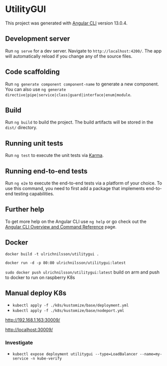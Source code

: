 # UtilityGUI

This project was generated with [Angular CLI](https://github.com/angular/angular-cli) version 13.0.4.

## Development server

Run `ng serve` for a dev server. Navigate to `http://localhost:4200/`. The app will automatically reload if you change any of the source files.

## Code scaffolding

Run `ng generate component component-name` to generate a new component. You can also use `ng generate directive|pipe|service|class|guard|interface|enum|module`.

## Build

Run `ng build` to build the project. The build artifacts will be stored in the `dist/` directory.

## Running unit tests

Run `ng test` to execute the unit tests via [Karma](https://karma-runner.github.io).

## Running end-to-end tests

Run `ng e2e` to execute the end-to-end tests via a platform of your choice. To use this command, you need to first add a package that implements end-to-end testing capabilities.

## Further help

To get more help on the Angular CLI use `ng help` or go check out the [Angular CLI Overview and Command Reference](https://angular.io/cli) page.

## Docker

`docker build -t ulrichnilsson/utilitygui .`

`docker run -d -p 80:80 ulrichnilsson/utilitygui:latest`

`sudo docker push ulrichnilsson/utilitygui:latest` build on arm and push to docker to run on raspberry K8s

## Manual deploy K8s

* `kubectl apply -f ./k8s/kustomize/base/deployment.yml`
* `kubectl apply -f ./k8s/kustomize/base/nodeport.yml`

<http://192.168.1.163:30009/>

<http://localhost:30009/>

### Investigate

* `kubectl expose deployment utilitygui --type=LoadBalancer --name=my-service -n kube-verify`
